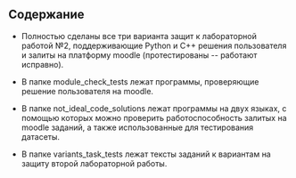## **Содержание**

* Полностью сделаны все три варианта защит к лабораторной работой №2, поддерживающие Python и C++ решения пользователя и залиты на платформу moodle (протестированы -- работают исправно).

* В папке module_check_tests лежат программы, проверяющие решение пользователя на moodle.
* В папке not_ideal_code_solutions лежат программы на двух языках, с помощью которых можно проверить работоспособность залитых на moodle заданий, а также использованные для тестирования датасеты.
* В папке variants_task_tests лежат тексты заданий к вариантам на защиту второй лабораторной работы.
